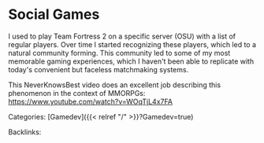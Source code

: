 # Social Games

I used to play Team Fortress 2 on a specific server (OSU) with a list of
regular players.  Over time I started recognizing these players, which led to a
natural community forming. This community led to some of my most memorable
gaming experiences, which I haven't been able to replicate with today's
convenient but faceless matchmaking systems.

This NeverKnowsBest video does an excellent job describing this phenomenon in
the context of MMORPGs: https://www.youtube.com/watch?v=WOqTjL4x7FA










Categories: [Gamedev]({{< relref "/" >}}?Gamedev=true)

Backlinks: 